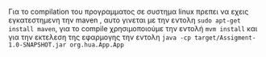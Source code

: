 Για το compilation του προγραμματος σε συστημα linux πρεπει 
να εχεις εγκατεστημενη την maven , 
αυτο γινεται με την εντολη ```sudo apt-get install maven```, 
για το compile χρησιμοποιούμε την εντολή ```mvm install``` 
και για την εκτελεση της εφαρμογης την εντολη ```java -cp target/Assigment-1.0-SNAPSHOT.jar org.hua.App.App```

